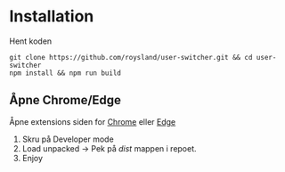 # Installation
Hent koden
```
git clone https://github.com/roysland/user-switcher.git && cd user-switcher
npm install && npm run build
```
## Åpne Chrome/Edge
Åpne extensions siden for [Chrome](chrome://extensions/) eller [Edge](edge://extensions)

1. Skru på Developer mode
2. Load unpacked -> Pek på *dist* mappen i repoet.
3. Enjoy
